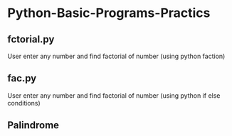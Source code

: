 # Python-Basic-Programs-Practics

## fctorial.py 

User enter any number and find factorial of number (using python faction)

## fac.py

User enter any number and find factorial of number (using python if else conditions)

## Palindrome 

